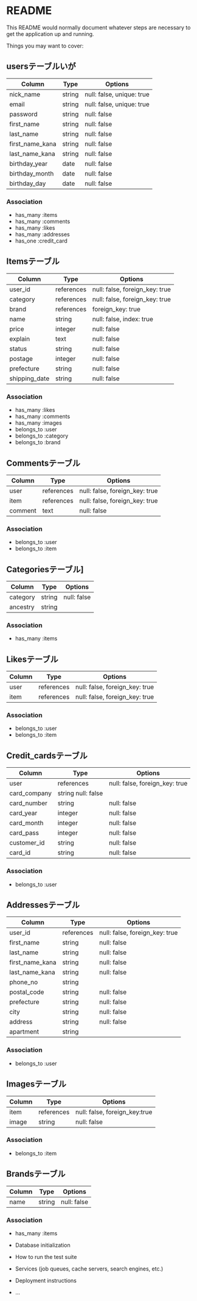 # README

This README would normally document whatever steps are necessary to get the
application up and running.

Things you may want to cover:

## usersテーブルいが

|Column|Type|Options|
|------|----|-------|
|nick_name|string|null: false, unique: true|
|email|string|null: false, unique: true|
|password|string|null: false|
|first_name|string|null: false|
|last_name|string|null: false|
|first_name_kana|string|null: false|
|last_name_kana|string|null: false|
|birthday_year|date|null: false|
|birthday_month|date|null: false|
|birthday_day|date|null: false|
### Association
- has_many :items
- has_many :comments
- has_many :likes
- has_many :addresses
- has_one :credit_card

## Itemsテーブル

|Column|Type|Options|
|------|----|-------|
|user_id|references|null: false, foreign_key: true|
|category|references|null: false, foreign_key: true|
|brand|references|foreign_key: true|
|name|string|null: false, index: true|
|price|integer|null: false|
|explain|text|null: false|
|status|string|null: false|
|postage|integer|null: false|
|prefecture|string|null: false|
|shipping_date|string|null: false|
### Association
- has_many :likes
- has_many :comments
- has_many :images
- belongs_to :user
- belongs_to :category
- belongs_to :brand

## Commentsテーブル

|Column|Type|Options|
|------|----|-------|
|user|references|null: false, foreign_key: true|
|item|references|null: false, foreign_key: true|
|comment|text|null: false|
### Association
- belongs_to :user
- belongs_to :item

## Categoriesテーブル]

|Column|Type|Options|
|------|----|-------|
|category|string|null: false|
|ancestry|string| |
### Association
- has_many :items

## Likesテーブル

|Column|Type|Options|
|------|----|-------|
|user|references|null: false, foreign_key: true|
|item|references|null: false, foreign_key: true|
### Association
- belongs_to :user
- belongs_to :item


## Credit_cardsテーブル

|Column|Type|Options|
|------|----|-------|
|user|references|null: false, foreign_key: true|
|card_company|string	null: false|
|card_number|string|null: false|
|card_year|integer|null: false|
|card_month|integer|null: false|
|card_pass|integer|null: false|
|customer_id|string|null: false|
|card_id|string|null: false|
### Association
- belongs_to :user

## Addressesテーブル

|Column|Type|Options|
|------|----|-------|
|user_id|references|null: false, foreign_key: true|
|first_name|string|null: false|
|last_name|string|null: false|
|first_name_kana|string|null: false|
|last_name_kana|string|null: false|
|phone_no|string| |
|postal_code|string|null: false|
|prefecture|string|null: false|
|city|string|null: false|
|address|string|null: false|
|apartment|string| |
### Association
- belongs_to :user

## Imagesテーブル

|Column|Type|Options|
|------|----|-------|
|item|references|null: false, foreign_key:true|
|image|string|null: false|
### Association
- belongs_to :item

## Brandsテーブル

|Column|Type|Options|
|------|----|-------|
|name|string|null: false|
### Association
- has_many :items

* Database initialization

* How to run the test suite

* Services (job queues, cache servers, search engines, etc.)

* Deployment instructions

* ...
